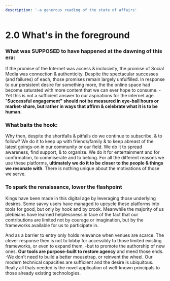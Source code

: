 ```yaml
---
description: '-a generous reading of the state of affairs'
---
```


# 2.0 What's in the foreground

### What was SUPPOSED to have happened at the dawning of this era:

If the promise of the Internet was access & inclusivity, the promise of Social Media was connection & authenticity. Despite the spectacular successes (and failures) of each, those promises remain largely unfulfilled. In response to our persistent desire for something more, the the online space had become saturated with more content that we can ever hope to consume. -Yet this is not a sufficient answer to our aspirations for the internet age. "**Successful engagement" should not be measured in eye-ball hours or market-share, but rather in ways that affirm & celebrate what it is to be human.**

### What baits the hook:

Why then, despite the shortfalls & pitfalls do we continue to subscribe, & to follow? We do it to keep up with friends/family & to keep abreast of the latest goings-on in our community or our field. We do it to spread awareness, find support, & to organize. We do it for entertainment and for confirmation, to commiserate and to belong. For all the different reasons we use these platforms, **ultimately we do it to be closer to the people & things we resonate with**. There is nothing unique about the motivations of those we serve.&#x20;

### To spark the renaissance, lower the flashpoint

Kings have been made in this digital age by leveraging those underlying desires. Some savvy users have managed to upcycle these platforms into tools for good, but only by hook and by crook. Meanwhile the majority of us plebeians have learned helplessness in face of the fact that our contributions are limited not by courage or imagination, but by the frameworks available for us to participate in.&#x20;

And as a barrier to entry only holds relevance when venues are scarce. The clever response then is not to lobby for accessibly to those limited existing frameworks, or even to expand them, -but to promote the authorship of new ones. **Our tools are purpose-built to restore agency** and meed those ends. -We don't need to build a better mousetrap, or reinvent the wheel. Our modern technical capacities are sufficient and the desire is ubiquitous. Really all thats needed is the novel application of well-known principals to those already existing technologies.&#x20;

&#x20;
